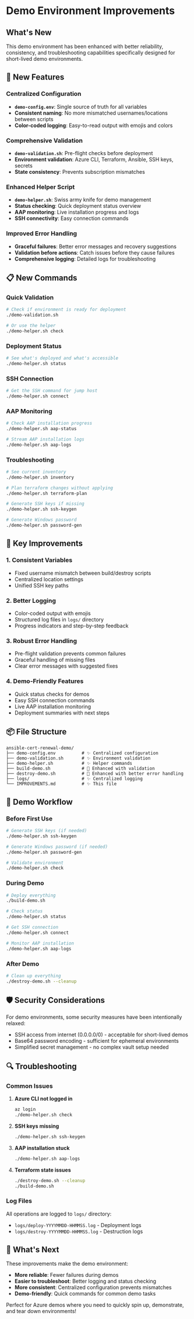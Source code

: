 # Demo Environment Improvements

## What's New

This demo environment has been enhanced with better reliability, consistency, and troubleshooting capabilities specifically designed for short-lived demo environments.

## 🚀 New Features

### Centralized Configuration
- **`demo-config.env`**: Single source of truth for all variables
- **Consistent naming**: No more mismatched usernames/locations between scripts
- **Color-coded logging**: Easy-to-read output with emojis and colors

### Comprehensive Validation
- **`demo-validation.sh`**: Pre-flight checks before deployment
- **Environment validation**: Azure CLI, Terraform, Ansible, SSH keys, secrets
- **State consistency**: Prevents subscription mismatches

### Enhanced Helper Script
- **`demo-helper.sh`**: Swiss army knife for demo management
- **Status checking**: Quick deployment status overview
- **AAP monitoring**: Live installation progress and logs
- **SSH connectivity**: Easy connection commands

### Improved Error Handling
- **Graceful failures**: Better error messages and recovery suggestions
- **Validation before actions**: Catch issues before they cause failures
- **Comprehensive logging**: Detailed logs for troubleshooting

## 📋 New Commands

### Quick Validation
```bash
# Check if environment is ready for deployment
./demo-validation.sh

# Or use the helper
./demo-helper.sh check
```

### Deployment Status
```bash
# See what's deployed and what's accessible
./demo-helper.sh status
```

### SSH Connection
```bash
# Get the SSH command for jump host
./demo-helper.sh connect
```

### AAP Monitoring
```bash
# Check AAP installation progress
./demo-helper.sh aap-status

# Stream AAP installation logs
./demo-helper.sh aap-logs
```

### Troubleshooting
```bash
# See current inventory
./demo-helper.sh inventory

# Plan terraform changes without applying
./demo-helper.sh terraform-plan

# Generate SSH keys if missing
./demo-helper.sh ssh-keygen

# Generate Windows password
./demo-helper.sh password-gen
```

## 🔧 Key Improvements

### 1. **Consistent Variables**
- Fixed username mismatch between build/destroy scripts
- Centralized location settings
- Unified SSH key paths

### 2. **Better Logging**
- Color-coded output with emojis
- Structured log files in `logs/` directory
- Progress indicators and step-by-step feedback

### 3. **Robust Error Handling**
- Pre-flight validation prevents common failures
- Graceful handling of missing files
- Clear error messages with suggested fixes

### 4. **Demo-Friendly Features**
- Quick status checks for demos
- Easy SSH connection commands
- Live AAP installation monitoring
- Deployment summaries with next steps

## 📦 File Structure

```
ansible-cert-renewal-demo/
├── demo-config.env          # ✨ Centralized configuration
├── demo-validation.sh       # ✨ Environment validation
├── demo-helper.sh           # ✨ Helper commands
├── build-demo.sh            # 🔄 Enhanced with validation
├── destroy-demo.sh          # 🔄 Enhanced with better error handling
├── logs/                    # ✨ Centralized logging
└── IMPROVEMENTS.md          # ✨ This file
```

## 🎯 Demo Workflow

### Before First Use
```bash
# Generate SSH keys (if needed)
./demo-helper.sh ssh-keygen

# Generate Windows password (if needed)
./demo-helper.sh password-gen

# Validate environment
./demo-helper.sh check
```

### During Demo
```bash
# Deploy everything
./build-demo.sh

# Check status
./demo-helper.sh status

# Get SSH connection
./demo-helper.sh connect

# Monitor AAP installation
./demo-helper.sh aap-logs
```

### After Demo
```bash
# Clean up everything
./destroy-demo.sh --cleanup
```

## 🛡️ Security Considerations

For demo environments, some security measures have been intentionally relaxed:
- SSH access from internet (0.0.0.0/0) - acceptable for short-lived demos
- Base64 password encoding - sufficient for ephemeral environments
- Simplified secret management - no complex vault setup needed

## 🔍 Troubleshooting

### Common Issues

1. **Azure CLI not logged in**
   ```bash
   az login
   ./demo-helper.sh check
   ```

2. **SSH keys missing**
   ```bash
   ./demo-helper.sh ssh-keygen
   ```

3. **AAP installation stuck**
   ```bash
   ./demo-helper.sh aap-logs
   ```

4. **Terraform state issues**
   ```bash
   ./destroy-demo.sh --cleanup
   ./build-demo.sh
   ```

### Log Files
All operations are logged to `logs/` directory:
- `logs/deploy-YYYYMMDD-HHMMSS.log` - Deployment logs
- `logs/destroy-YYYYMMDD-HHMMSS.log` - Destruction logs

## 🚀 What's Next

These improvements make the demo environment:
- **More reliable**: Fewer failures during demos
- **Easier to troubleshoot**: Better logging and status checking
- **More consistent**: Centralized configuration prevents mismatches
- **Demo-friendly**: Quick commands for common demo tasks

Perfect for Azure demos where you need to quickly spin up, demonstrate, and tear down environments!
